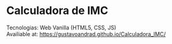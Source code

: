 # Calculadora de IMC

Tecnologias: Web Vanilla (HTML5, CSS, JS)
<br>
Availiable at: https://gustavoandrad.github.io/Calculadora_IMC/
